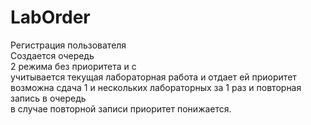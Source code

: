 # LabOrder
Регистрация пользователя  
Создается очередь  
2 режима без приоритета и с  
учитывается текущая лабораторная работа и отдает ей приоритет  
возможна сдача 1 и нескольких лабораторных за 1 раз и повторная запись в очередь  
в случае повторной записи приоритет понижается.  
